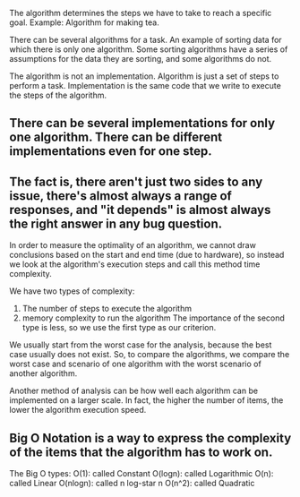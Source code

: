 The algorithm determines the steps we have to take to reach a specific goal.
Example: Algorithm for making tea.

There can be several algorithms for a task.
An example of sorting data for which there is only one algorithm.
Some sorting algorithms have a series of assumptions for the data they are sorting, 
and some algorithms do not.

The algorithm is not an implementation.
Algorithm is just a set of steps to perform a task.
Implementation is the same code that we write to execute the steps of the algorithm.

There can be several implementations for only one algorithm.
There can be different implementations even for one step.
-----------------------------------------------------------
The fact is, there aren't just two sides to any issue, there's almost always 
a range of responses, and "it depends" is almost always the right answer in any bug question.
-----------------------------------------------------------
In order to measure the optimality of an algorithm, we cannot draw conclusions based on the start and end time (due to hardware), so instead we look at the algorithm's execution steps and call this method time complexity.

We have two types of complexity:
1. The number of steps to execute the algorithm
2. memory complexity to run the algorithm
   The importance of the second type is less, so we use the first type as our criterion.

We usually start from the worst case for the analysis, because the best case usually does not exist.
So, to compare the algorithms, we compare the worst case and scenario of one algorithm with the worst scenario of another algorithm.

Another method of analysis can be how well each algorithm can be implemented on a larger scale.
In fact, the higher the number of items, the lower the algorithm execution speed.

Big O Notation is a way to express the complexity of the items that the algorithm has to work on.
-----------------
The Big O types:
O(1): called Constant
O(logn): called Logarithmic
O(n): called Linear
O(nlogn): called n log-star n
O(n^2): called Quadratic